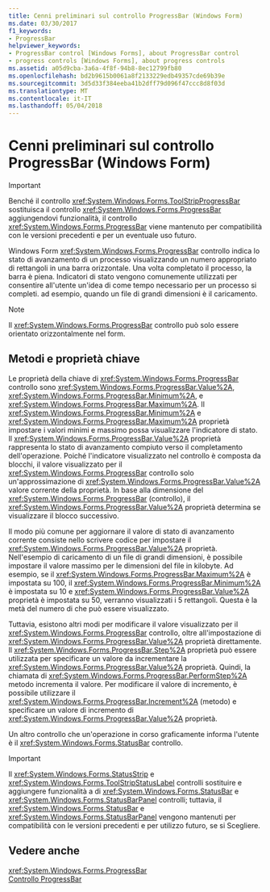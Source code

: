 ```yaml
---
title: Cenni preliminari sul controllo ProgressBar (Windows Form)
ms.date: 03/30/2017
f1_keywords:
- ProgressBar
helpviewer_keywords:
- ProgressBar control [Windows Forms], about ProgressBar control
- progress controls [Windows Forms], about progress controls
ms.assetid: a05d9cba-3a6a-4f8f-94b8-8ec12799fb80
ms.openlocfilehash: bd2b9615b0061a8f2133229edb49357cde69b39e
ms.sourcegitcommit: 3d5d33f384eeba41b2dff79d096f47ccc8d8f03d
ms.translationtype: MT
ms.contentlocale: it-IT
ms.lasthandoff: 05/04/2018
---
```

# <a name="progressbar-control-overview-windows-forms"></a>Cenni preliminari sul controllo ProgressBar (Windows Form)
> [!IMPORTANT]
>  Benché il controllo <xref:System.Windows.Forms.ToolStripProgressBar> sostituisca il controllo <xref:System.Windows.Forms.ProgressBar> aggiungendovi funzionalità, il controllo <xref:System.Windows.Forms.ProgressBar> viene mantenuto per compatibilità con le versioni precedenti e per un eventuale uso futuro.  
  
 Windows Form <xref:System.Windows.Forms.ProgressBar> controllo indica lo stato di avanzamento di un processo visualizzando un numero appropriato di rettangoli in una barra orizzontale. Una volta completato il processo, la barra è piena. Indicatori di stato vengono comunemente utilizzati per consentire all'utente un'idea di come tempo necessario per un processo si completi. ad esempio, quando un file di grandi dimensioni è il caricamento.  
  
> [!NOTE]
>  Il <xref:System.Windows.Forms.ProgressBar> controllo può solo essere orientato orizzontalmente nel form.  
  
## <a name="key-properties-and-methods"></a>Metodi e proprietà chiave  
 Le proprietà della chiave di <xref:System.Windows.Forms.ProgressBar> controllo sono <xref:System.Windows.Forms.ProgressBar.Value%2A>, <xref:System.Windows.Forms.ProgressBar.Minimum%2A>, e <xref:System.Windows.Forms.ProgressBar.Maximum%2A>. Il <xref:System.Windows.Forms.ProgressBar.Minimum%2A> e <xref:System.Windows.Forms.ProgressBar.Maximum%2A> proprietà impostare i valori minimi e massimo possa visualizzare l'indicatore di stato. Il <xref:System.Windows.Forms.ProgressBar.Value%2A> proprietà rappresenta lo stato di avanzamento compiuto verso il completamento dell'operazione. Poiché l'indicatore visualizzato nel controllo è composta da blocchi, il valore visualizzato per il <xref:System.Windows.Forms.ProgressBar> controllo solo un'approssimazione di <xref:System.Windows.Forms.ProgressBar.Value%2A> valore corrente della proprietà. In base alla dimensione del <xref:System.Windows.Forms.ProgressBar> (controllo), il <xref:System.Windows.Forms.ProgressBar.Value%2A> proprietà determina se visualizzare il blocco successivo.  
  
 Il modo più comune per aggiornare il valore di stato di avanzamento corrente consiste nello scrivere codice per impostare il <xref:System.Windows.Forms.ProgressBar.Value%2A> proprietà. Nell'esempio di caricamento di un file di grandi dimensioni, è possibile impostare il valore massimo per le dimensioni del file in kilobyte. Ad esempio, se il <xref:System.Windows.Forms.ProgressBar.Maximum%2A> è impostata su 100, il <xref:System.Windows.Forms.ProgressBar.Minimum%2A> è impostata su 10 e <xref:System.Windows.Forms.ProgressBar.Value%2A> proprietà è impostata su 50, verranno visualizzati i 5 rettangoli. Questa è la metà del numero di che può essere visualizzato.  
  
 Tuttavia, esistono altri modi per modificare il valore visualizzato per il <xref:System.Windows.Forms.ProgressBar> controllo, oltre all'impostazione di <xref:System.Windows.Forms.ProgressBar.Value%2A> proprietà direttamente. Il <xref:System.Windows.Forms.ProgressBar.Step%2A> proprietà può essere utilizzata per specificare un valore da incrementare la <xref:System.Windows.Forms.ProgressBar.Value%2A> proprietà. Quindi, la chiamata di <xref:System.Windows.Forms.ProgressBar.PerformStep%2A> metodo incrementa il valore. Per modificare il valore di incremento, è possibile utilizzare il <xref:System.Windows.Forms.ProgressBar.Increment%2A> (metodo) e specificare un valore di incremento di <xref:System.Windows.Forms.ProgressBar.Value%2A> proprietà.  
  
 Un altro controllo che un'operazione in corso graficamente informa l'utente è il <xref:System.Windows.Forms.StatusBar> controllo.  
  
> [!IMPORTANT]
>  Il <xref:System.Windows.Forms.StatusStrip> e <xref:System.Windows.Forms.ToolStripStatusLabel> controlli sostituire e aggiungere funzionalità a di <xref:System.Windows.Forms.StatusBar> e <xref:System.Windows.Forms.StatusBarPanel> controlli; tuttavia, il <xref:System.Windows.Forms.StatusBar> e <xref:System.Windows.Forms.StatusBarPanel> vengono mantenuti per compatibilità con le versioni precedenti e per utilizzo futuro, se si Scegliere.  
  
## <a name="see-also"></a>Vedere anche  
 <xref:System.Windows.Forms.ProgressBar>  
 [Controllo ProgressBar](../../../../docs/framework/winforms/controls/progressbar-control-windows-forms.md)
